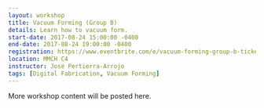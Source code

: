 ```yaml
---
layout: workshop
title: Vacuum Forming (Group B)
details: Learn how to vacuum form.
start-date: 2017-08-24 15:00:00 -0400
end-date: 2017-08-24 19:00:00 -0400
registration: https://www.eventbrite.com/e/vacuum-forming-group-b-tickets-36915043890
location: MMCH C4
instructor: José Pertierra-Arrojo
tags: [Digital Fabrication, Vacuum Forming]
---
```


More workshop content will be posted here.